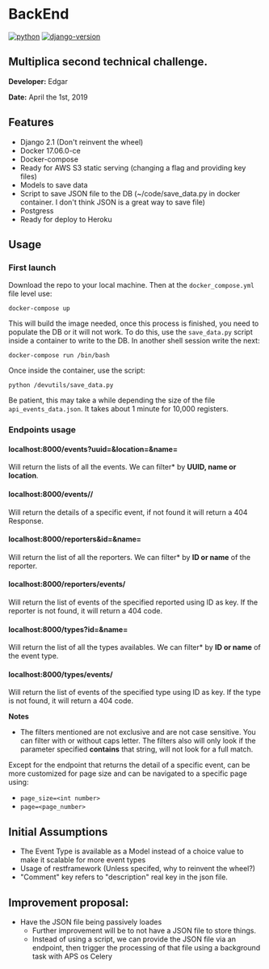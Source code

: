 # BackEnd
[![python](https://img.shields.io/badge/python-3.6-blue.svg "python 3.6")](https://docs.python.org/3/whatsnew/3.6.html) [![django-version](https://img.shields.io/badge/django-2.0-blue.svg "Django 2.1.5")](https://docs.djangoproject.com/en/2.1/)


## Multiplica second technical challenge.
**Developer:** Edgar

**Date:** April the 1st, 2019

## Features

* Django 2.1 (Don't reinvent the wheel)
* Docker 17.06.0-ce
* Docker-compose
* Ready for AWS S3 static serving (changing a flag and providing key files)
* Models to save data
* Script to save JSON file to the DB (~/code/save_data.py in docker container. I don't think JSON is a great way to save file)
* Postgress
* Ready for deploy to Heroku

## Usage

### First launch
Download the repo to your local machine. Then at the `docker_compose.yml` file level use:
```shell
docker-compose up
```
This will build the image needed, once this process is finished, you need to populate the DB or it will not work. To do this, use the `save_data.py` script inside a container to write to the DB. In another shell session write the next:
```shell
docker-compose run /bin/bash
```
Once inside the container, use the script:
```
python /devutils/save_data.py
```
Be patient, this may take a while depending the size of the file `api_events_data.json`. It takes about 1 minute for 10,000 registers.

### Endpoints usage

#### localhost:8000/events?uuid=<uuid of event>&location=<coordinates>&name=<name>
Will return the lists of all the events. We can filter* by **UUID, name or location**.

#### localhost:8000/events/<uuid>/
Will return the details of a specific event, if not found it will return a 404 Response.

#### localhost:8000/reporters&id=<id of event>&name=<name>
Will return the list of all the reporters. We can filter* by **ID or name** of the reporter.

#### localhost:8000/reporters/events/<id>
Will return the list of events of the specified reported using ID as key. If the reporter is not found, it will return a 404 code.

#### localhost:8000/types?id=<id of type>&name=<name>
Will return the list of all the types availables. We can filter* by **ID or name** of the event type.

#### localhost:8000/types/events/<id>
Will return the list of events of the specified type using ID as key. If the type is not found, it will return a 404 code.

**Notes**
* The filters mentioned are not exclusive and are not case sensitive. You can filter with or without caps letter. The filters also will only look if the parameter specified **contains** that string, will not look for a full match.

Except for the endpoint that returns the detail of a specific event, can be more customized for page size and can be navigated to a specific page using:
* `page_size=<int number>`
* `page=<page_number>`


## Initial Assumptions

* The Event Type is available as a Model instead of a choice value to make it scalable for more event types
* Usage of restframework (Unless specifed, why to reinvent the wheel?)
* "Comment" key refers to "description" real key in the json file.

## Improvement proposal:
* Have the JSON file being passively loades
  * Further improvement will be to not have a JSON file to store things.
  * Instead of using a script, we can provide the JSON file via an endpoint, then trigger the processing of that file using a background task with APS os Celery
